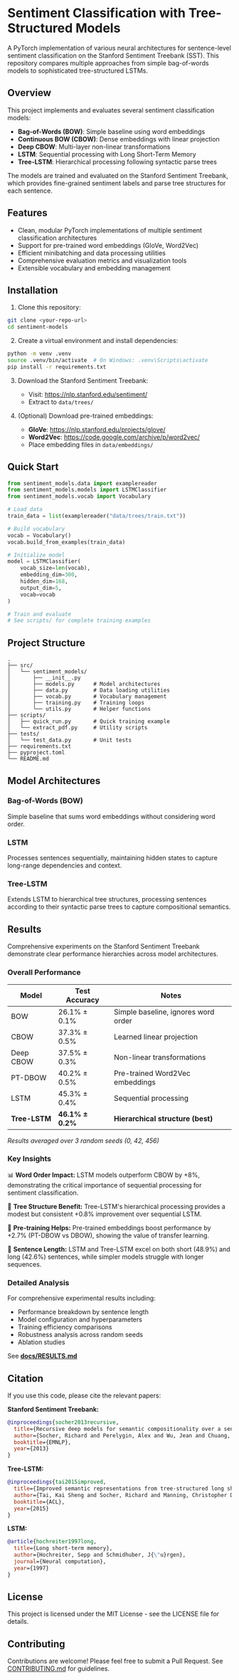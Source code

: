 # Sentiment Classification with Tree-Structured Models

A PyTorch implementation of various neural architectures for sentence-level sentiment classification on the Stanford Sentiment Treebank (SST). This repository compares multiple approaches from simple bag-of-words models to sophisticated tree-structured LSTMs.

## Overview

This project implements and evaluates several sentiment classification models:

- **Bag-of-Words (BOW)**: Simple baseline using word embeddings
- **Continuous BOW (CBOW)**: Dense embeddings with linear projection
- **Deep CBOW**: Multi-layer non-linear transformations
- **LSTM**: Sequential processing with Long Short-Term Memory
- **Tree-LSTM**: Hierarchical processing following syntactic parse trees

The models are trained and evaluated on the Stanford Sentiment Treebank, which provides fine-grained sentiment labels and parse tree structures for each sentence.

## Features

- Clean, modular PyTorch implementations of multiple sentiment classification architectures
- Support for pre-trained word embeddings (GloVe, Word2Vec)
- Efficient minibatching and data processing utilities
- Comprehensive evaluation metrics and visualization tools
- Extensible vocabulary and embedding management

## Installation

1. Clone this repository:

```bash
git clone <your-repo-url>
cd sentiment-models
```

2. Create a virtual environment and install dependencies:

```bash
python -m venv .venv
source .venv/bin/activate  # On Windows: .venv\Scripts\activate
pip install -r requirements.txt
```

3. Download the Stanford Sentiment Treebank:
   - Visit: https://nlp.stanford.edu/sentiment/
   - Extract to `data/trees/`

4. (Optional) Download pre-trained embeddings:
   - **GloVe**: https://nlp.stanford.edu/projects/glove/
   - **Word2Vec**: https://code.google.com/archive/p/word2vec/
   - Place embedding files in `data/embeddings/`

## Quick Start

```python
from sentiment_models.data import examplereader
from sentiment_models.models import LSTMClassifier
from sentiment_models.vocab import Vocabulary

# Load data
train_data = list(examplereader("data/trees/train.txt"))

# Build vocabulary
vocab = Vocabulary()
vocab.build_from_examples(train_data)

# Initialize model
model = LSTMClassifier(
    vocab_size=len(vocab),
    embedding_dim=300,
    hidden_dim=168,
    output_dim=5,
    vocab=vocab
)

# Train and evaluate
# See scripts/ for complete training examples
```

## Project Structure

```
.
├── src/
│   └── sentiment_models/
│       ├── __init__.py
│       ├── models.py      # Model architectures
│       ├── data.py        # Data loading utilities
│       ├── vocab.py       # Vocabulary management
│       ├── training.py    # Training loops
│       └── utils.py       # Helper functions
├── scripts/
│   ├── quick_run.py       # Quick training example
│   └── extract_pdf.py     # Utility scripts
├── tests/
│   └── test_data.py       # Unit tests
├── requirements.txt
├── pyproject.toml
└── README.md
```

## Model Architectures

### Bag-of-Words (BOW)
Simple baseline that sums word embeddings without considering word order.

### LSTM
Processes sentences sequentially, maintaining hidden states to capture long-range dependencies and context.

### Tree-LSTM
Extends LSTM to hierarchical tree structures, processing sentences according to their syntactic parse trees to capture compositional semantics.

## Results

Comprehensive experiments on the Stanford Sentiment Treebank demonstrate clear performance hierarchies across model architectures.

### Overall Performance

| Model | Test Accuracy | Notes |
|-------|--------------|-------|
| BOW | 26.1% ± 0.1% | Simple baseline, ignores word order |
| CBOW | 37.3% ± 0.5% | Learned linear projection |
| Deep CBOW | 37.5% ± 0.3% | Non-linear transformations |
| PT-DBOW | 40.2% ± 0.5% | Pre-trained Word2Vec embeddings |
| LSTM | 45.3% ± 0.4% | Sequential processing |
| **Tree-LSTM** | **46.1% ± 0.2%** | **Hierarchical structure (best)** |

*Results averaged over 3 random seeds (0, 42, 456)*

### Key Insights

📊 **Word Order Impact:** LSTM models outperform CBOW by +8%, demonstrating the critical importance of sequential processing for sentiment classification.

🌳 **Tree Structure Benefit:** Tree-LSTM's hierarchical processing provides a modest but consistent +0.8% improvement over sequential LSTM.

🎯 **Pre-training Helps:** Pre-trained embeddings boost performance by +2.7% (PT-DBOW vs DBOW), showing the value of transfer learning.

📏 **Sentence Length:** LSTM and Tree-LSTM excel on both short (48.9%) and long (42.6%) sentences, while simpler models struggle with longer sequences.

### Detailed Analysis

For comprehensive experimental results including:
- Performance breakdown by sentence length
- Model configuration and hyperparameters
- Training efficiency comparisons
- Robustness analysis across random seeds
- Ablation studies

See **[docs/RESULTS.md](docs/RESULTS.md)**

## Citation

If you use this code, please cite the relevant papers:

**Stanford Sentiment Treebank:**
```bibtex
@inproceedings{socher2013recursive,
  title={Recursive deep models for semantic compositionality over a sentiment treebank},
  author={Socher, Richard and Perelygin, Alex and Wu, Jean and Chuang, Jason and Manning, Christopher D and Ng, Andrew Y and Potts, Christopher},
  booktitle={EMNLP},
  year={2013}
}
```

**Tree-LSTM:**
```bibtex
@inproceedings{tai2015improved,
  title={Improved semantic representations from tree-structured long short-term memory networks},
  author={Tai, Kai Sheng and Socher, Richard and Manning, Christopher D},
  booktitle={ACL},
  year={2015}
}
```

**LSTM:**
```bibtex
@article{hochreiter1997long,
  title={Long short-term memory},
  author={Hochreiter, Sepp and Schmidhuber, J{\"u}rgen},
  journal={Neural computation},
  year={1997}
}
```

## License

This project is licensed under the MIT License - see the LICENSE file for details.

## Contributing

Contributions are welcome! Please feel free to submit a Pull Request. See [CONTRIBUTING.md](CONTRIBUTING.md) for guidelines.
